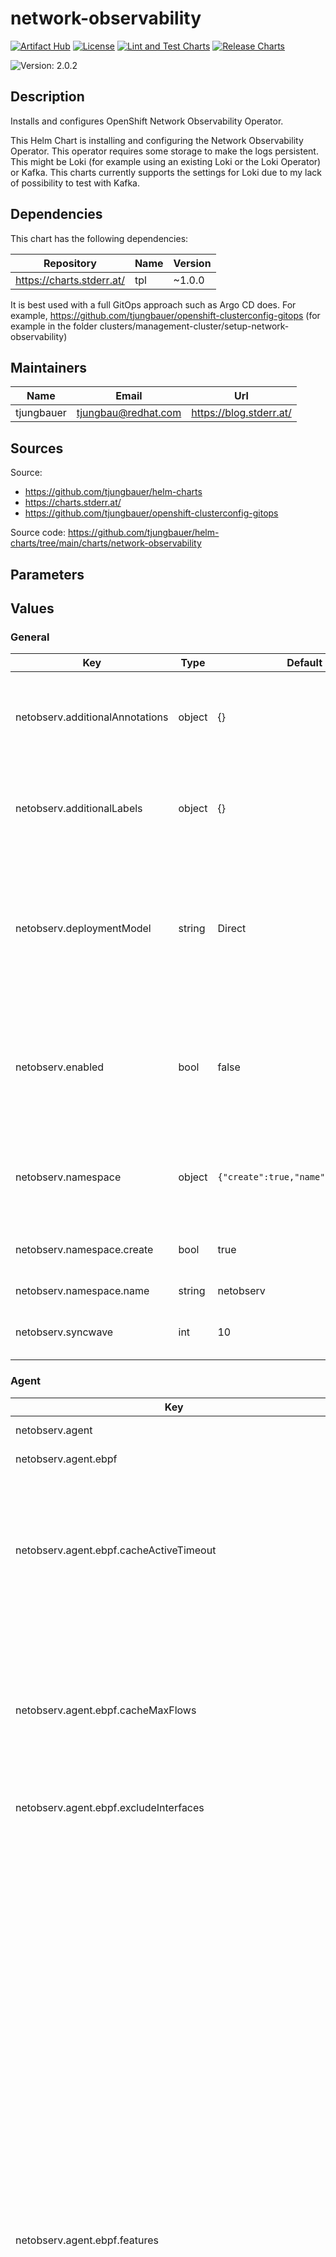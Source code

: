 

# network-observability

  [![Artifact Hub](https://img.shields.io/endpoint?url=https://artifacthub.io/badge/repository/openshift-bootstraps)](https://artifacthub.io/packages/search?repo=openshift-bootstraps)
  [![License](https://img.shields.io/badge/License-Apache_2.0-blue.svg)](https://opensource.org/licenses/Apache-2.0)
  [![Lint and Test Charts](https://github.com/tjungbauer/helm-charts/actions/workflows/lint_and_test_charts.yml/badge.svg)](https://github.com/tjungbauer/helm-charts/actions/workflows/lint_and_test_charts.yml)
  [![Release Charts](https://github.com/tjungbauer/helm-charts/actions/workflows/release.yml/badge.svg)](https://github.com/tjungbauer/helm-charts/actions/workflows/release.yml)

  ![Version: 2.0.2](https://img.shields.io/badge/Version-2.0.2-informational?style=flat-square)

 

  ## Description

  Installs and configures OpenShift Network Observability Operator.

This Helm Chart is installing and configuring the Network Observability Operator.
This operator requires some storage to make the logs persistent. This might be Loki (for example using an existing Loki or the Loki Operator) or Kafka.
This charts currently supports the settings for Loki due to my lack of possibility to test with Kafka.

## Dependencies

This chart has the following dependencies:

| Repository | Name | Version |
|------------|------|---------|
| https://charts.stderr.at/ | tpl | ~1.0.0 |

It is best used with a full GitOps approach such as Argo CD does. For example, https://github.com/tjungbauer/openshift-clusterconfig-gitops (for example in the folder clusters/management-cluster/setup-network-observability)

## Maintainers

| Name | Email | Url |
| ---- | ------ | --- |
| tjungbauer | <tjungbau@redhat.com> | <https://blog.stderr.at/> |

## Sources
Source:
* <https://github.com/tjungbauer/helm-charts>
* <https://charts.stderr.at/>
* <https://github.com/tjungbauer/openshift-clusterconfig-gitops>

Source code: https://github.com/tjungbauer/helm-charts/tree/main/charts/network-observability

## Parameters

## Values

### General

| Key | Type | Default | Description |
|-----|------|---------|-------------|
| netobserv.additionalAnnotations | object | {} | Additional labels to add to the Keycloak instance as key: value pairs. |
| netobserv.additionalLabels | object | {} | Additional labels to add to the Keycloak instance as key: value pairs. |
| netobserv.deploymentModel | string | Direct | Defines the desired type of deployment for flow processing. Possible values: <br /> <ul> <li>Direct</li> <li>Kafka</li> </ul> |
| netobserv.enabled | bool | false | Enable Network Observability configuration? This will also create the reader/writer rolebanding for multi-tenancy |
| netobserv.namespace | object | `{"create":true,"name":"netobserv"}` | Namespace where Network Observability FlowCollector shall be installed. |
| netobserv.namespace.create | bool | true | Create the namespace if it does not exist. |
| netobserv.namespace.name | string | netobserv | Name of the namespace |
| netobserv.syncwave | int | 10 | Syncwave for the FlowCollector resource. |

### Agent

| Key | Type | Default | Description |
|-----|------|---------|-------------|
| netobserv.agent | object | {} | Agent configuration for flows extraction |
| netobserv.agent.ebpf | object | {} | Settings related to the eBPF-based flow reporter. |
| netobserv.agent.ebpf.cacheActiveTimeout | string | 5s | Active timeout for cache. Is the max period during which the reporter aggregates flows before sending. Increasing `cacheMaxFlows` and `cacheActiveTimeout` can decrease the network traffic overhead and the CPU load, however you can expect higher memory consumption and an increased latency in the flow collection. |
| netobserv.agent.ebpf.cacheMaxFlows | int | 100000 | Maximum number of flows to cache. Is the max number of flows in an aggregate; when reached, the reporter sends the flows. Increasing `cacheMaxFlows` and `cacheActiveTimeout` can decrease the network traffic overhead and the CPU load, however you can expect higher memory consumption and an increased latency in the flow collection. |
| netobserv.agent.ebpf.excludeInterfaces | list | ['lo'] | Interfaces to exclude from the eBPF agent. |
| netobserv.agent.ebpf.features | list | [] | Features to enable for the eBPF agent.<br /> Possible values: <br /> <ul> <li>PacketDrop: Enable the packets drop flows logging feature. This feature requires mounting the kernel debug filesystem, so the eBPF agent pods must run as privileged. If the spec.agent.ebpf.privileged parameter is not set, an error is reported.</li> <li>DNSTracking: Enable the DNS tracking feature.</li> <li>FlowRTT: Enable flow latency (sRTT) extraction in the eBPF agent from TCP traffic.</li> <li>NetworkEvents: Enable the network events monitoring feature, such as correlating flows and network policies. This feature requires mounting the kernel debug filesystem, so the eBPF agent pods must run as privileged. It requires using the OVN-Kubernetes network plugin with the Observability feature. IMPORTANT: This feature is available as a Technology Preview.</li> <li>PacketTranslation: Enable enriching flows with packet translation information, such as Service NAT.</li> <li>EbpfManager: [Unsupported (*)]. Use eBPF Manager to manage network observability eBPF programs. Pre-requisite: the eBPF Manager operator (or upstream bpfman operator) must be installed.</li> <li>UDNMapping: [Unsupported (*)]. Enable interfaces mapping to User Defined Networks (UDN). This feature requires mounting the kernel debug filesystem, so the eBPF agent pods must run as privileged. It requires using the OVN-Kubernetes network plugin with the Observability feature.</li> </ul> |
| netobserv.agent.ebpf.imagePullPolicy | string | IfNotPresent | Image pull policy for the eBPF agent. Can either be:<br /> <ul> <li>Always</li> <li>IfNotPresent</li> <li>Never</li> </ul> |
| netobserv.agent.ebpf.interfaces | list | [] | Interfaces to include for the eBPF agent. If empty, the agent fetches all the interfaces |
| netobserv.agent.ebpf.kafkaBatchSize | int | 0 | Batch size for Kafka. |
| netobserv.agent.ebpf.logLevel | string | info | Log level for the eBPF agent. Can be:<br /> <ul> <li>trace</li> <li>debug</li> <li>info</li> <li>warn</li> <li>error</li> <li>fatal</li> <li>panic</li> </ul> |
| netobserv.agent.ebpf.metrics | object | {} | Defines the eBPF agent configuration regarding metrics. |
| netobserv.agent.ebpf.metrics.disableAlerts | list | [] | Disable alerts for the eBPF agent. Possible values: <br /> <ul> <li>NetObservDroppedFlows: which is triggered when the eBPF agent is missing packets or flows, such as when the BPF hashmap is busy or full, or the capacity limiter is being triggered.</li> </ul> |
| netobserv.agent.ebpf.metrics.server | object | {} | Metrics server endpoint configuration for the Prometheus scraper |
| netobserv.agent.ebpf.metrics.server.port | int | 9400 | The metrics server HTTP port. |
| netobserv.agent.ebpf.metrics.server.tls | object | {} | TLS configuration for the metrics server. |
| netobserv.agent.ebpf.metrics.server.tls.insecureSkipVerify | bool | false | Skip client-side verification of the provided certificate. If set to `true`, the `providedCaFile` field is ignored. |
| netobserv.agent.ebpf.metrics.server.tls.provided | object | {} | TLS configuration when `type` is set to `Provided`. |
| netobserv.agent.ebpf.metrics.server.tls.provided.certFile | string | '' | Path to the certificate file name within the configmap or secret. |
| netobserv.agent.ebpf.metrics.server.tls.provided.certKey | string | '' | Path to the certificate private key within the configmap or secret. |
| netobserv.agent.ebpf.metrics.server.tls.provided.name | string | '' | The name of the secret or configmap containing the certificate and key files. |
| netobserv.agent.ebpf.metrics.server.tls.provided.namespace | string | '' | Namespace of the configmap or secret. |
| netobserv.agent.ebpf.metrics.server.tls.provided.type | string | '' | The type for the certificate. Can either be configmap or secret. |
| netobserv.agent.ebpf.metrics.server.tls.providedCaFile | object | {} | Reference to the CA file when `type` is set to `Provided`. |
| netobserv.agent.ebpf.metrics.server.tls.providedCaFile.file | string | '' | File name within the config map or secret. |
| netobserv.agent.ebpf.metrics.server.tls.providedCaFile.name | string | '' | The name of the secret or configmap containing the CA file. |
| netobserv.agent.ebpf.metrics.server.tls.providedCaFile.namespace | string | '' | Namespace of the configmap or secret. |
| netobserv.agent.ebpf.metrics.server.tls.providedCaFile.type | string | '' | The type for the CA file. Can either be configmap or secret. |
| netobserv.agent.ebpf.metrics.server.tls.type | string | Disabled | Select the type of TLS configuration for the metrics server. Possible values: <br /> <ul> <li>Disabled: No TLS configuration is provided.</li> <li>Provided: Manually provide cert and key file</li> <li>Auto to use OpenShift auto generated certificate using annotations.</li> </ul> |
| netobserv.agent.ebpf.privileged | bool | false | Enable privileged mode for the eBPF agent. |
| netobserv.agent.ebpf.resources | object | {} | Resources for the eBPF agent. |
| netobserv.agent.ebpf.sampling | int | 50 | Sampling rate for the eBPF agent. Sampling rate of the flow reporter. 100 means one flow on 100 is sent. 0 or 1 means all flows are sampled. |
| netobserv.agent.type | string | eBPF | Type of the agent. |
| netobserv.networkPolicy | object | `{"additionalNamespaces":[],"enable":false}` | NetworkPolicy defines ingress network policy settings for network observability components isolation. |
| netobserv.networkPolicy.additionalNamespaces | list | [] | A list of additional namespaces allowed to connect to the network observability namespace. |
| netobserv.networkPolicy.enable | bool | false | Deploy network polices for the network observability components. |

### Console Plugin

| Key | Type | Default | Description |
|-----|------|---------|-------------|
| netobserv.consolePlugin | object | {} | Console Plugin configuration related to the OpenShift Console integration. |
| netobserv.consolePlugin.advanced | object | {} | Advanced Parameters for the Console Plugin |
| netobserv.consolePlugin.advanced.register | bool | true | Automatically register the Console Plugin with the OpenShift Console |
| netobserv.consolePlugin.advanced.scheduling | object | `{"nodeSelector":{},"tolerations":[]}` | Set placement and tolerations for the consolePlugin |
| netobserv.consolePlugin.advanced.scheduling.nodeSelector | object | {} | Set nodeSelector to place the consolePlugin on specific nodes<br /> nodeSelector:<br />   key: node-role.kubernetes.io/infra<br />   value: '' |
| netobserv.consolePlugin.advanced.scheduling.tolerations | list | [] | Set tolerations for the consolePlugin<br /> tolerations: []<br />   - effect: NoSchedule<br />     key: node-role.kubernetes.io/infra<br />     operator: Equal<br />     value: reserved<br />   - effect: NoExecute<br />     key: node-role.kubernetes.io/infra<br />     operator: Equal<br />     value: reserved<br /> |
| netobserv.consolePlugin.autoscaler | object | {} | Autoscaler configuration for Console Plugin |
| netobserv.consolePlugin.autoscaler.maxReplicas | int | 3 | Maximum number of replicas for the Console Plugin |
| netobserv.consolePlugin.autoscaler.metrics | list | using CPU utilization | Metrics used by the pod autoscaler. See: https://kubernetes.io/docs/reference/kubernetes-api/workload-resources/horizontal-pod-autoscaler-v2/ |
| netobserv.consolePlugin.autoscaler.minReplicas | int | 1 | Minimum number of replicas for the Console Plugin |
| netobserv.consolePlugin.autoscaler.status | string | Disabled | Status of the autoscaler, either Disabled or Enabled |
| netobserv.consolePlugin.enabled | bool | true | Enable the console plugin. |
| netobserv.consolePlugin.imagePullPolicy | string | IfNotPresent | Image pull policy Can either be:<br /> <ul> <li>Always</li> <li>IfNotPresent</li> <li>Never</li> </ul> |
| netobserv.consolePlugin.logLevel | string | info | Loglevel for the console plugin backend |
| netobserv.consolePlugin.portNaming | object | {} | Portnameing defines the configuration of the port-to-service name translation |
| netobserv.consolePlugin.portNaming.enable | bool | true | Enable the console plugin port-to-service name translation |
| netobserv.consolePlugin.portNaming.portNames | object | {'3100': loki} | defines additional port names to use in the console, for example, `portNames: {"3100": "loki"}`. |
| netobserv.consolePlugin.quickFilters | list | [] | Quick filters configures quick filters presents for the console plugin. You can define any filter you like, but the following filters are available by default: <ul> <li>Applications: filter flows by the application layer</li> <li>Infrastructure: filter flows by the infrastructure layer</li> <li>Pods network: filter flows by the source and destination kind of Pod</li> <li>Services network: filter flows by the destination kind of Service</li> </ul> It is not recommended to remove the default filters. |
| netobserv.consolePlugin.replicas | int | 1 | Replicas defines the number of replicas (pods) to start. |
| netobserv.consolePlugin.resources | object | {} | Resource requirements for the Console Plugin in terms of compute resources, required by this container. |

### Exporters

| Key | Type | Default | Description |
|-----|------|---------|-------------|
| netobserv.exporters | list | [] | additional optional exporters for custom consumption or storage. |
| netobserv.exporters[0] | object | {} | OpenTelemetry configuration, such as the IP address and port to send enriched logs or metrics to. |
| netobserv.exporters[0].openTelemetry.fieldsMapping | list | [] | Custom fields mapping to an OpenTelemetry conformant format. |
| netobserv.exporters[0].openTelemetry.logs | object | `{"enable":true}` | OpenTelemetry configuration for logs. |
| netobserv.exporters[0].openTelemetry.logs.enable | bool | true | Set `enable` to `true` to send logs to an OpenTelemetry receiver. |
| netobserv.exporters[0].openTelemetry.metrics | object | `{"enable":true,"pushTimeInterval":"20s"}` | OpenTelemetry configuration for metrics. |
| netobserv.exporters[0].openTelemetry.metrics.enable | bool | true | Set `enable` to `true` to send metrics to an OpenTelemetry receiver. |
| netobserv.exporters[0].openTelemetry.metrics.pushTimeInterval | string | 20s | Specify how often metrics are sent to a collector. |
| netobserv.exporters[0].openTelemetry.protocol | string | `"grpc"` | Protocol of the OpenTelemetry connection. The available options are `http` and `grpc`. |
| netobserv.exporters[0].openTelemetry.targetHost | string | `""` | Address of the OpenTelemetry receiver. |
| netobserv.exporters[0].openTelemetry.targetPort | string | `""` | Port for the OpenTelemetry receiver. |
| netobserv.exporters[0].openTelemetry.tls | object | {} | TLS configuration for. |
| netobserv.exporters[0].openTelemetry.tls.caCert | object | {} | defines the reference of the certificate for the Certificate Authority. |
| netobserv.exporters[0].openTelemetry.tls.caCert.file | string | 'service-ca.crt' | File name within the config map or secret. |
| netobserv.exporters[0].openTelemetry.tls.caCert.name | string | loki-gateway-ca-bundle | The name of the secret or configmap containing the CA file. |
| netobserv.exporters[0].openTelemetry.tls.caCert.namespace | string | '' | Namespace of the configmap or secret. |
| netobserv.exporters[0].openTelemetry.tls.caCert.type | string | '' | The type for the CA file. Can either be configmap or secret. |
| netobserv.exporters[0].openTelemetry.tls.enable | bool | false | Enable TLS for Loki. |
| netobserv.exporters[0].openTelemetry.tls.insecureSkipVerify | bool | false | Skip verification of the TLS certificate. |
| netobserv.exporters[0].openTelemetry.tls.userCert | object | {} | defines the user certificate reference and is used for mTLS. When you use one-way TLS, you can ignore this property. |
| netobserv.exporters[0].openTelemetry.tls.userCert.certFile | string | '' | defines the path to the certificate file name within the config map or secret. |
| netobserv.exporters[0].openTelemetry.tls.userCert.certKey | string | '' | Path to the certificate private key within the configmap or secret. |
| netobserv.exporters[0].openTelemetry.tls.userCert.name | string | '' | The name of the secret or configmap containing the certificate and key files. |
| netobserv.exporters[0].openTelemetry.tls.userCert.namespace | string | '' | Namespace of the configmap or secret. |
| netobserv.exporters[0].openTelemetry.tls.userCert.type | string | '' | The type for the certificate. Can either be configmap or secret. |
| netobserv.exporters[0].type | string | OpenTelemetry | selects the type of exporters. The available options are `Kafka`, `IPFIX`, and `OpenTelemetry`. NOTE: This chart currently supports OpenTelemetry ONLY |

### loki

| Key | Type | Default | Description |
|-----|------|---------|-------------|
| netobserv.loki | object | {} | Loki client settings |
| netobserv.loki.enable | bool | true | Enable storing flows in Loki. Loki and/or Prometheus can be used. However, not everything is transposable from Loki to Prometheus. Therefor some features of the plugin are disabled as well, if Loki is disabled. If Prometheus and Loki are enabled, then Prometheus will take precedence and Loki is used as a fallback. |
| netobserv.loki.lokiStack | object | `{"name":"netobserv-loki","namespace":""}` | Configuration for LOKI STACK MODE |
| netobserv.loki.lokiStack.name | string | netobserv-loki | Name of an existing LokiStack resource to use. |
| netobserv.loki.lokiStack.namespace | string | '' | Namespace where this `LokiStack` resource is located. If omitted, it is assumed to be the same as `spec.namespace`. |
| netobserv.loki.manual | object | {} | Configuration for MANUAL MODE Loki configuration for `Manual` mode. This is the most flexible configuration. It is ignored for other modes. |
| netobserv.loki.manual.authtoken | string | Disabled | Authtoken describes the way to get a token to authenticate to Loki. Possible values: <br /> <ul> <li>Disabled: No authentication is used.</li> <li>Forward: forwards the user token for authorization.</li> <li>Host: [deprecated] - uses the local pod service account to authenticate to Loki.</li> </ul> |
| netobserv.loki.manual.ingesterUrl | string | 'http://loki:3100/' | URL of the existing Loki distributor. |
| netobserv.loki.manual.querierUrl | string | 'http://loki:3100/' | URL of the Loki query frontend. |
| netobserv.loki.manual.statusTls | object | {} | TLS client configuration for Loki status URL. |
| netobserv.loki.manual.statusTls.caCert | object | {} | defines the reference of the certificate for the Certificate Authority. |
| netobserv.loki.manual.statusTls.caCert.file | string | '' | File name within the config map or secret. |
| netobserv.loki.manual.statusTls.caCert.name | string | '' | The name of the secret or configmap containing the CA file. |
| netobserv.loki.manual.statusTls.caCert.namespace | string | '' | Namespace of the configmap or secret. |
| netobserv.loki.manual.statusTls.caCert.type | string | '' | The type for the CA file. Can either be configmap or secret. |
| netobserv.loki.manual.statusTls.enable | bool | false | Enable TLS for Loki. |
| netobserv.loki.manual.statusTls.insecureSkipVerify | bool | false | Skip verification of the TLS certificate. |
| netobserv.loki.manual.statusTls.userCert | object | {} | defines the user certificate reference and is used for mTLS. When you use one-way TLS, you can ignore this property. |
| netobserv.loki.manual.statusTls.userCert.certFile | string | '' | defines the path to the certificate file name within the config map or secret. |
| netobserv.loki.manual.statusTls.userCert.certKey | string | '' | Path to the certificate private key within the configmap or secret. |
| netobserv.loki.manual.statusTls.userCert.name | string | '' | The name of the secret or configmap containing the certificate and key files. |
| netobserv.loki.manual.statusTls.userCert.namespace | string | '' | Namespace of the configmap or secret. |
| netobserv.loki.manual.statusTls.userCert.type | string | '' | The type for the certificate. Can either be configmap or secret. |
| netobserv.loki.manual.statusUrl | string | '' | specifies the address of the Loki `/ready`, `/metrics` and `/config` endpoints, in case it is different from the Loki querier URL |
| netobserv.loki.manual.tenantID | string | 'netobserv' | Tenant ID (X-Scope-OrgID) for Loki. |
| netobserv.loki.manual.tls | object | {} | TLS configuration for the Loki URL. |
| netobserv.loki.manual.tls.caCert | object | {} | defines the reference of the certificate for the Certificate Authority. |
| netobserv.loki.manual.tls.caCert.file | string | '' | File name within the config map or secret. |
| netobserv.loki.manual.tls.caCert.name | string | '' | The name of the secret or configmap containing the CA file. |
| netobserv.loki.manual.tls.caCert.namespace | string | '' | Namespace of the configmap or secret. |
| netobserv.loki.manual.tls.caCert.type | string | '' | The type for the CA file. Can either be configmap or secret. |
| netobserv.loki.manual.tls.enable | bool | false | Enable TLS for Loki. |
| netobserv.loki.manual.tls.insecureSkipVerify | bool | false | Skip verification of the TLS certificate. |
| netobserv.loki.manual.tls.userCert | object | {} | defines the user certificate reference and is used for mTLS. When you use one-way TLS, you can ignore this property. |
| netobserv.loki.manual.tls.userCert.certFile | string | '' | defines the path to the certificate file name within the config map or secret. |
| netobserv.loki.manual.tls.userCert.certKey | string | '' | Path to the certificate private key within the configmap or secret. |
| netobserv.loki.manual.tls.userCert.name | string | '' | The name of the secret or configmap containing the certificate and key files. |
| netobserv.loki.manual.tls.userCert.namespace | string | '' | Namespace of the configmap or secret. |
| netobserv.loki.manual.tls.userCert.type | string | '' | The type for the certificate. Can either be configmap or secret. |
| netobserv.loki.microservices | object | {} | Configuration for MICROSERVICES MODE |
| netobserv.loki.microservices.ingesterUrl | string | 'http://loki-distributor:3100/' | URL of the existing Loki distributor. |
| netobserv.loki.microservices.querierUrl | string | 'http://loki-query-frontend:3100/' | URL of the Loki query frontend. |
| netobserv.loki.microservices.tenantID | string | 'netobserv' | Tenant ID (X-Scope-OrgID) for Loki. |
| netobserv.loki.microservices.tls | object | {} | TLS configuration for the Loki URL. |
| netobserv.loki.microservices.tls.caCert | object | {} | defines the reference of the certificate for the Certificate Authority. |
| netobserv.loki.microservices.tls.caCert.file | string | '' | File name within the config map or secret. |
| netobserv.loki.microservices.tls.caCert.name | string | '' | The name of the secret or configmap containing the CA file. |
| netobserv.loki.microservices.tls.caCert.namespace | string | '' | Namespace of the configmap or secret. |
| netobserv.loki.microservices.tls.caCert.type | string | '' | The type for the CA file. Can either be configmap or secret. |
| netobserv.loki.microservices.tls.enable | bool | false | Enable TLS for Loki. |
| netobserv.loki.microservices.tls.insecureSkipVerify | bool | false | Skip verification of the TLS certificate. |
| netobserv.loki.microservices.tls.userCert | object | {} | defines the user certificate reference and is used for mTLS. When you use one-way TLS, you can ignore this property. |
| netobserv.loki.microservices.tls.userCert.certFile | string | '' | defines the path to the certificate file name within the config map or secret. |
| netobserv.loki.microservices.tls.userCert.certKey | string | '' | Path to the certificate private key within the configmap or secret. |
| netobserv.loki.microservices.tls.userCert.name | string | '' | The name of the secret or configmap containing the certificate and key files. |
| netobserv.loki.microservices.tls.userCert.namespace | string | '' | Namespace of the configmap or secret. |
| netobserv.loki.microservices.tls.userCert.type | string | '' | The type for the certificate. Can either be configmap or secret. |
| netobserv.loki.mode | string | Monolithic | Mode must be set according to the deployment mode of Loki. Possible values: <br /> <ul> <li>LokiStack: when Loki is managed using the Loki Operator</li> <li>Microservices: when Loki is installed as a microservice, but without the Loki Operator</li> <li>Monolithic: when Loki is installed as a monolithic workload</li> <li>Manual: if none of the options above match</li> </ul> |
| netobserv.loki.monolithic | object | {} | Configuration for MICROSERVICES MODE |
| netobserv.loki.monolithic.tenantID | string | 'netobserv' | Tenant ID (X-Scope-OrgID) for Loki. |
| netobserv.loki.monolithic.tls | object | {} | TLS configuration for the Loki URL. |
| netobserv.loki.monolithic.tls.caCert | object | {} | defines the reference of the certificate for the Certificate Authority. |
| netobserv.loki.monolithic.tls.caCert.file | string | 'service-ca.crt' | File name within the config map or secret. |
| netobserv.loki.monolithic.tls.caCert.name | string | loki-gateway-ca-bundle | The name of the secret or configmap containing the CA file. |
| netobserv.loki.monolithic.tls.caCert.namespace | string | '' | Namespace of the configmap or secret. |
| netobserv.loki.monolithic.tls.caCert.type | string | '' | The type for the CA file. Can either be configmap or secret. |
| netobserv.loki.monolithic.tls.enable | bool | false | Enable TLS for Loki. |
| netobserv.loki.monolithic.tls.insecureSkipVerify | bool | false | Skip verification of the TLS certificate. |
| netobserv.loki.monolithic.tls.userCert | object | {} | defines the user certificate reference and is used for mTLS. When you use one-way TLS, you can ignore this property. |
| netobserv.loki.monolithic.tls.userCert.certFile | string | '' | defines the path to the certificate file name within the config map or secret. |
| netobserv.loki.monolithic.tls.userCert.certKey | string | '' | Path to the certificate private key within the configmap or secret. |
| netobserv.loki.monolithic.tls.userCert.name | string | '' | The name of the secret or configmap containing the certificate and key files. |
| netobserv.loki.monolithic.tls.userCert.namespace | string | '' | Namespace of the configmap or secret. |
| netobserv.loki.monolithic.tls.userCert.type | string | '' | The type for the certificate. Can either be configmap or secret. |
| netobserv.loki.monolithic.url | string | 'http://loki.netobserv.svc:3100/' | URL of the existing Loki distributor. |
| netobserv.loki.readTimeout | string | 30s | Is the maximum console plugin loki query total time limit. A timeout of zero means no timeout. |
| netobserv.loki.writeBatchSize | int | 10485760 | The maximum batch size (in bytes) of Loki logs to accumulate before sending. |
| netobserv.loki.writeBatchWait | string | 1s | The maximum time to wait before sending a Loki batch. |
| netobserv.loki.writeTimeout | string | 10s | The maximum Loki time connection / request limit. A timeout of zero means no timeout. |

### Processor

| Key | Type | Default | Description |
|-----|------|---------|-------------|
| netobserv.processor.addZone | bool | false | Availability zones allows availability zone awareness by labelling flows with their source and destination zones. |
| netobserv.processor.clusterName | string | '' | Cluster name is the name of the cluster to appear in the flows data. This is useful in a multi-cluster context. When using OpenShift, leave empty to make it automatically determined. |
| netobserv.processor.deduper | object | {} | Deduper allows you to sample or drop flows identified as duplicates, in order to save on resource usage. |
| netobserv.processor.deduper.mode | string | Disabled | Set the Processor de-duplication mode. It comes in addition to the Agent-based deduplication because the Agent cannot de-duplicate same flows reported from different nodes.<br /> Possible values: <br /> <ul> <li>Disabled: No de-duplication is performed.</li> <li>Sample: Randomly sample flows to reduce the flow volume.</li> <li>Drop: Drop flows identified as duplicates.</li> </ul> |
| netobserv.processor.filters | list | [] | UNSUPPORTED: Filters lets you define custom filters to limit the amount of generated flows. These filters provide more flexibility than the eBPF Agent filters (in `spec.agent.ebpf.flowFilter`), such as allowing to filter by Kubernetes namespace, but with a lesser improvement in performance |
| netobserv.processor.imagePullPolicy | string | IfNotPresent | Image pull policy Can either be:<br /> <ul> <li>Always</li> <li>IfNotPresent</li> <li>Never</li> </ul> |
| netobserv.processor.logLevel | string | info | Loglevel for the console plugin backend. Can either be:<br /> <ul> <li>trace</li> <li>debug</li> <li>info</li> <li>warn</li> <li>error</li> <li>fatal</li> <li>panic</li> </ul> |
| netobserv.processor.logTypes | string | Flows | Log types defines the desired record types to generate. Possible values are:<br> <ul> <li>Flows to export regular network flows. This is the default.</li> <li>Conversations to generate events for started conversations, ended conversations as well as periodic "tick" updates.</li> <li>EndedConversations to generate only ended conversations events.</li> <li>All to generate both network flows and all conversations events. It is not recommended due to the impact on resources footprint.</li> </ul> |
| netobserv.processor.metrics | object | {} | Metrics define the processor configuration regarding metrics |
| netobserv.processor.metrics.disableAlerts | list | [] | disableAlerts is a list of alerts that should be disabled. Possible values are:<br> <ul> <li>NetObservNoFlows: triggered when no flows are being observed for a certain period.</li> <li>NetObservLokiError: triggered when flows are being dropped due to Loki errors.</li> </ul> |
| netobserv.processor.metrics.includeList | list | [] | s a list of metric names to specify which ones to generate.<br /> The names correspond to the names in Prometheus without the prefix. For example:<br> <ul> <li>namespace_egress_packets_total: shows up as netobserv_namespace_egress_packets_total in Prometheus.</li> </ul> Note that the more metrics you add, the bigger is the impact on Prometheus workload resources. Metrics enabled by default are: `namespace_flows_total`, `node_ingress_bytes_total`, `node_egress_bytes_total`, `workload_ingress_bytes_total`, `workload_egress_bytes_total`, `namespace_drop_packets_total` (when `PacketDrop` feature is enabled), `namespace_rtt_seconds` (when `FlowRTT` feature is enabled), `namespace_dns_latency_seconds` (when `DNSTracking` feature is enabled), `namespace_network_policy_events_total` (when `NetworkEvents` feature is enabled). |
| netobserv.processor.metrics.server | object | {} | Metrics server endpoint configuration for the Prometheus scraper |
| netobserv.processor.metrics.server.port | int | 9401 | The metrics server HTTP port. |
| netobserv.processor.metrics.server.tls | object | {} | TLS configuration for the metrics server. |
| netobserv.processor.metrics.server.tls.insecureSkipVerify | bool | false | Skip client-side verification of the provided certificate. If set to `true`, the `providedCaFile` field is ignored. |
| netobserv.processor.metrics.server.tls.provided | object | {} | TLS configuration when `type` is set to `Provided`. |
| netobserv.processor.metrics.server.tls.provided.certFile | string | '' | Path to the certificate file name within the configmap or secret. |
| netobserv.processor.metrics.server.tls.provided.certKey | string | '' | Path to the certificate private key within the configmap or secret. |
| netobserv.processor.metrics.server.tls.provided.name | string | '' | The name of the secret or configmap containing the certificate and key files. |
| netobserv.processor.metrics.server.tls.provided.namespace | string | '' | Namespace of the configmap or secret. |
| netobserv.processor.metrics.server.tls.provided.type | string | '' | The type for the certificate. Can either be configmap or secret. |
| netobserv.processor.metrics.server.tls.providedCaFile | object | {} | Reference to the CA file when `type` is set to `Provided`. |
| netobserv.processor.metrics.server.tls.providedCaFile.file | string | '' | File name within the config map or secret. |
| netobserv.processor.metrics.server.tls.providedCaFile.name | string | '' | The name of the secret or configmap containing the CA file. |
| netobserv.processor.metrics.server.tls.providedCaFile.namespace | string | '' | Namespace of the configmap or secret. |
| netobserv.processor.metrics.server.tls.providedCaFile.type | string | '' | The type for the CA file. Can either be configmap or secret. |
| netobserv.processor.metrics.server.tls.type | string | Disabled | Select the type of TLS configuration for the metrics server. Possible values: <br /> <ul> <li>Disabled: No TLS configuration is provided.</li> <li>Provided: Manually provide cert and key file</li> <li>Auto to use OpenShift auto generated certificate using annotations.</li> </ul> |
| netobserv.processor.multiClusterDeployment | bool | false | Multi-cluster deployment. If enabled a clusterName lable will be added to the flow data. |
| netobserv.processor.resources | object | {} | Resource requirements |
| netobserv.processor.subnetLabels | object | `{"customLabels":[]}` | Subnetlabel allows to define custom labels on subnets and IPs or to enable automatic labelling of recognized subnets in OpenShift, which is used to identify cluster external traffic. When a subnet matches the source or destination IP of a flow, a corresponding field is added: `SrcSubnetLabel` or `DstSubnetLabel`. |
| netobserv.processor.subnetLabels.customLabels | list | [] | allows to customize subnets and IPs labelling, such as to identify cluster-external workloads or web services. If you enable `openShiftAutoDetect`, `customLabels` can override the detected subnets in case they overlap. <br />Example<br /> - cidrs:     - "1.2.3.4/32"   name: some-name |

### Prometheus

| Key | Type | Default | Description |
|-----|------|---------|-------------|
| netobserv.prometheus | object | {} | Prometheus defines Prometheus settings, such as querier configuration used to fetch metrics from the Console plugin. |
| netobserv.prometheus.querier | object | {} | Prometheus querying configuration, such as client settings, used in the Console plugin. |
| netobserv.prometheus.querier.enable | bool | true | When `enable` is `true`, the Console plugin queries flow metrics from Prometheus instead of Loki whenever possible. It is enbaled by default: set it to `false` to disable this feature. <br /> The Console plugin can use either Loki or Prometheus as a data source for metrics (see also `spec.loki`), or both.<br /> Not all queries are transposable from Loki to Prometheus. Hence, if Loki is disabled, some features of the plugin are disabled as well,<br /> such as getting per-pod information or viewing raw flows. If both Prometheus and Loki are enabled, Prometheus takes precedence and Loki is used as a fallback for queries that Prometheus cannot handle. If they are both disabled, the Console plugin is not deployed. |
| netobserv.prometheus.querier.manual | object | {} | Prometheus configuration for Manual mode. |
| netobserv.prometheus.querier.manual.forwardUserToken | bool | false | Set `true` to forward logged in user token in queries to Prometheus |
| netobserv.prometheus.querier.manual.tls | object | {} | TLS configuration for. |
| netobserv.prometheus.querier.manual.tls.caCert | object | {} | defines the reference of the certificate for the Certificate Authority. |
| netobserv.prometheus.querier.manual.tls.caCert.file | string | 'service-ca.crt' | File name within the config map or secret. |
| netobserv.prometheus.querier.manual.tls.caCert.name | string | loki-gateway-ca-bundle | The name of the secret or configmap containing the CA file. |
| netobserv.prometheus.querier.manual.tls.caCert.namespace | string | '' | Namespace of the configmap or secret. |
| netobserv.prometheus.querier.manual.tls.caCert.type | string | '' | The type for the CA file. Can either be configmap or secret. |
| netobserv.prometheus.querier.manual.tls.enable | bool | false | Enable TLS for Loki. |
| netobserv.prometheus.querier.manual.tls.insecureSkipVerify | bool | false | Skip verification of the TLS certificate. |
| netobserv.prometheus.querier.manual.tls.userCert | object | {} | defines the user certificate reference and is used for mTLS. When you use one-way TLS, you can ignore this property. |
| netobserv.prometheus.querier.manual.tls.userCert.certFile | string | '' | defines the path to the certificate file name within the config map or secret. |
| netobserv.prometheus.querier.manual.tls.userCert.certKey | string | '' | Path to the certificate private key within the configmap or secret. |
| netobserv.prometheus.querier.manual.tls.userCert.name | string | '' | The name of the secret or configmap containing the certificate and key files. |
| netobserv.prometheus.querier.manual.tls.userCert.namespace | string | '' | Namespace of the configmap or secret. |
| netobserv.prometheus.querier.manual.tls.userCert.type | string | '' | The type for the certificate. Can either be configmap or secret. |
| netobserv.prometheus.querier.manual.url | string | 'http://prometheus:9090' | `url` is the address of an existing Prometheus service to use for querying metrics. |
| netobserv.prometheus.querier.mode | string | Auto | must be set according to the type of Prometheus installation that stores network observability metrics: <ul> <li>Auto: Try to configure it autoamtically</li> <li>Manual: for manual setup</li> </ul> |
| netobserv.prometheus.querier.timeout | string | 30s | Timeout  is the read timeout for console plugin queries to Prometheus. A timeout of zero means no timeout. |

## Example values

The following shows the values for the Network Pbservability operator itself.

```yaml
---
namespace: &namespace netobserv

# Network Observability settings.
netobserv:
  # -- Enable Network Observability configuration?
  # This will also create the reader/writer rolebanding for multi-tenancy
  # @default -- false
  enabled: true

  # -- Namespace where Network Observability FlowCollector shall be installed.
  # @default -- 'netobserv'
  namespace: *namespace

  # -- Defines the desired type of deployment for flow processing.
  deploymentModel: Direct

  # -- Loki client settings
  loki:
    # -- Enable storing flows in Loki.
    enable: true

    # -- Mode must be set according to the deployment mode of Loki.
    mode: LokiStack

    # -- Configuration for LOKI STACK MODE
    lokiStack:
      name: netobserv-loki

  # -- Console Plugin configuration related to the OpenShift Console integration.
  consolePlugin:
    enable: true

    # -- Quick filters configures quick filters presents for the console plugin.
    quickFilters:
      - default: true
        filter:
          flow_layer: '"app"'
        name: Applications
      - filter:
          flow_layer: '"infra"'
        name: Infrastructure
      - default: true
        filter:
          dst_kind: '"Pod"'
          src_kind: '"Pod"'
        name: Pods network
      - filter:
          dst_kind: '"Service"'
        name: Services network

    # -- Advanced Parameters for the Console Plugin
    advanced:
      # -- Set placement and tolerations for the consolePlugin
      scheduling:
        # -- Set nodeSelector to place the consolePlugin on specific nodes
        # @default -- {}
        # nodeSelector:
        #   key: node-role.kubernetes.io/infra
        #   value: ''

        # -- Set tolerations for the consolePlugin
        # @default -- []
        # tolerations:
        #   - effect: NoSchedule
        #     key: node-role.kubernetes.io/infra
        #     operator: Equal
        #     value: reserved
        #   - effect: NoExecute
        #     key: node-role.kubernetes.io/infra
        #     operator: Equal
        #     value: reserved
```

## Installing the Chart

To install the chart with the release name `my-release`:

```console
helm install my-release tjungbauer/<chart-name>>
```

The command deploys the chart on the Kubernetes cluster in the default configuration.

## Uninstalling the Chart

To uninstall/delete the my-release deployment:

```console
helm delete my-release
```

The command removes all the Kubernetes components associated with the chart and deletes the release.

----------------------------------------------
Autogenerated from chart metadata using [helm-docs v1.14.2](https://github.com/norwoodj/helm-docs/releases/v1.14.2)
